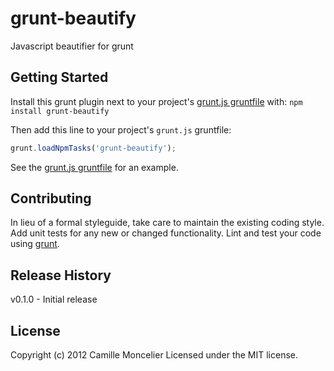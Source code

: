 # grunt-beautify

Javascript beautifier for grunt

## Getting Started
Install this grunt plugin next to your project's [grunt.js gruntfile][getting_started] with: `npm install grunt-beautify`

Then add this line to your project's `grunt.js` gruntfile:

```javascript
grunt.loadNpmTasks('grunt-beautify');
```

See the [grunt.js gruntfile](/pix/grunt-beautify/blob/master/grunt.js) for an example.

[grunt]: https://github.com/cowboy/grunt
[getting_started]: https://github.com/cowboy/grunt/blob/master/docs/getting_started.md


## Contributing
In lieu of a formal styleguide, take care to maintain the existing coding style. Add unit tests for any new or changed functionality. Lint and test your code using [grunt][grunt].

## Release History
v0.1.0
	- Initial release

## License
Copyright (c) 2012 Camille Moncelier
Licensed under the MIT license.
